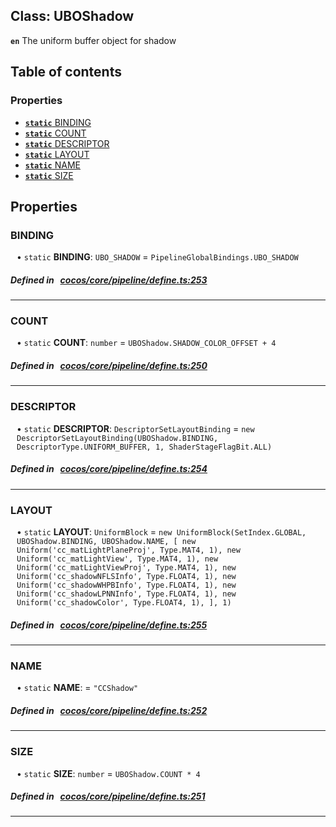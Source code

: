 
## Class: UBOShadow






**`en`** The uniform buffer object for shadow


<div class="table-of-content">
<h2>Table of contents</h2>


### Properties

- [ **`static`**  BINDING](#BINDING)
- [ **`static`**  COUNT](#COUNT)
- [ **`static`**  DESCRIPTOR](#DESCRIPTOR)
- [ **`static`**  LAYOUT](#LAYOUT)
- [ **`static`**  NAME](#NAME)
- [ **`static`**  SIZE](#SIZE)
</div>

## Properties


### BINDING
<div style="margin-left: 10px;">




• `static` **BINDING**:
`UBO_SHADOW`  = `PipelineGlobalBindings.UBO_SHADOW`
</div>

##### Defined in &nbsp;   [cocos/core/pipeline/define.ts:253](https://github.com/cocos-creator/engine/blob/c7bf6b8a9/cocos/core/pipeline/define.ts#L253)&nbsp;


___


### COUNT
<div style="margin-left: 10px;">




• `static` **COUNT**:
`number`  = `UBOShadow.SHADOW_COLOR_OFFSET + 4`
</div>

##### Defined in &nbsp;   [cocos/core/pipeline/define.ts:250](https://github.com/cocos-creator/engine/blob/c7bf6b8a9/cocos/core/pipeline/define.ts#L250)&nbsp;


___


### DESCRIPTOR
<div style="margin-left: 10px;">




• `static` **DESCRIPTOR**:
`DescriptorSetLayoutBinding`  = `new DescriptorSetLayoutBinding(UBOShadow.BINDING, DescriptorType.UNIFORM_BUFFER, 1, ShaderStageFlagBit.ALL)`
</div>

##### Defined in &nbsp;   [cocos/core/pipeline/define.ts:254](https://github.com/cocos-creator/engine/blob/c7bf6b8a9/cocos/core/pipeline/define.ts#L254)&nbsp;


___


### LAYOUT
<div style="margin-left: 10px;">




• `static` **LAYOUT**:
`UniformBlock`  = `new UniformBlock(SetIndex.GLOBAL, UBOShadow.BINDING, UBOShadow.NAME, [
        new Uniform('cc_matLightPlaneProj', Type.MAT4, 1),
        new Uniform('cc_matLightView', Type.MAT4, 1),
        new Uniform('cc_matLightViewProj', Type.MAT4, 1),
        new Uniform('cc_shadowNFLSInfo', Type.FLOAT4, 1),
        new Uniform('cc_shadowWHPBInfo', Type.FLOAT4, 1),
        new Uniform('cc_shadowLPNNInfo', Type.FLOAT4, 1),
        new Uniform('cc_shadowColor', Type.FLOAT4, 1),
    ], 1)`
</div>

##### Defined in &nbsp;   [cocos/core/pipeline/define.ts:255](https://github.com/cocos-creator/engine/blob/c7bf6b8a9/cocos/core/pipeline/define.ts#L255)&nbsp;


___


### NAME
<div style="margin-left: 10px;">




• `static` **NAME**:
  = `"CCShadow"`
</div>

##### Defined in &nbsp;   [cocos/core/pipeline/define.ts:252](https://github.com/cocos-creator/engine/blob/c7bf6b8a9/cocos/core/pipeline/define.ts#L252)&nbsp;


___


### SIZE
<div style="margin-left: 10px;">




• `static` **SIZE**:
`number`  = `UBOShadow.COUNT * 4`
</div>

##### Defined in &nbsp;   [cocos/core/pipeline/define.ts:251](https://github.com/cocos-creator/engine/blob/c7bf6b8a9/cocos/core/pipeline/define.ts#L251)&nbsp;


___

<!---->



